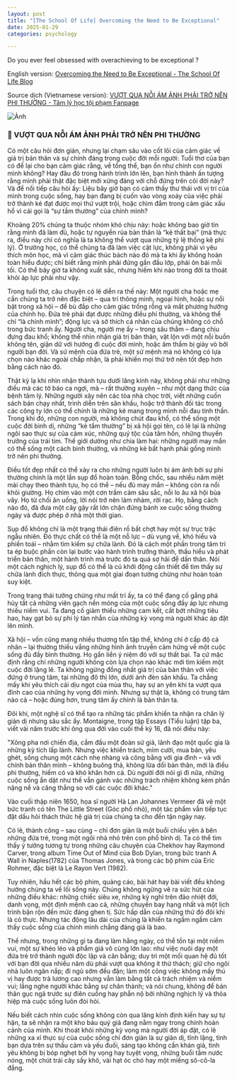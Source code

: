 ```yaml
---
layout: post
title: "[The School Of Life] Overcoming the Need to Be Exceptional"
date: 2025-01-29
categories: psychology

---
```


Do you ever feel obsessed with overachieving to be exceptional ?

English version: [Overcoming the Need to Be Exceptional - The School Of Life Blog](https://www.theschooloflife.com/article/overcoming-the-need-to-be-exceptional/)

Source dịch (Vietnamese version): [VƯỢT QUA NỖI ÁM ẢNH PHẢI TRỞ NÊN PHI THƯỜNG  - Tâm lý học tội phạm Fanpage](https://www.facebook.com/share/p/1BP65a2xzK/)

![Ảnh](https://scontent.fsgn6-2.fna.fbcdn.net/v/t39.30808-6/473752145_592448210086907_2797043692797874626_n.jpg?_nc_cat=105&ccb=1-7&_nc_sid=f727a1&_nc_eui2=AeFBukGp-IgA5imzXPdtFctUXZNThmR_7Rxdk1OGZH_tHI5fPBwyCArSH2vcA7S_DxqhPT-giCI_UUUDOw8iw06k&_nc_ohc=rFWRgqLAfKwQ7kNvgFMK3JY&_nc_oc=Adhy-g7s6g1j6tk3yudMeK6zNrL_vjFoIQrLJMIMTJxUGROWng7RITHxoaBvFkvhEDs&_nc_zt=23&_nc_ht=scontent.fsgn6-2.fna&_nc_gid=A0MPCl-e0sUYS8qDYvC8PK8&oh=00_AYCD2DrWxV4DYDfAHPCiQ7h6faPJ8g-TqPfLfVxroT6nng&oe=679FCBE5)

### 🌻 VƯỢT QUA NỖI ÁM ẢNH PHẢI TRỞ NÊN PHI THƯỜNG

Có một câu hỏi đơn giản, nhưng lại chạm sâu vào cốt lõi của cảm giác về giá trị bản thân và sự chính đáng trong cuộc đời mỗi người: Tuổi thơ của bạn có để lại cho bạn cảm giác rằng, về tổng thể, bạn ổn như chính con người mình không? Hay đâu đó trong hành trình lớn lên, bạn hình thành ấn tượng rằng mình phải thật đặc biệt mới xứng đáng với chỗ đứng trên cõi đời này? Và để nối tiếp câu hỏi ấy: Liệu bây giờ bạn có cảm thấy thư thái với vị trí của mình trong cuộc sống, hay bạn đang bị cuốn vào vòng xoáy của việc phải trở thành kẻ đạt được mọi thứ vượt trội, hoặc chìm đắm trong cảm giác xấu hổ vì cái gọi là “sự tầm thường” của chính mình?

Khoảng 20% chúng ta thuộc nhóm khó chịu này: hoặc không bao giờ tin rằng mình đã làm đủ, hoặc tự nguyền rủa bản thân là “kẻ thất bại” (mà thực ra, điều này chỉ có nghĩa là ta không thể vượt qua những tỷ lệ thống kê phi lý). Ở trường học, có thể chúng ta đã làm việc cật lực, không phải vì yêu thích môn học, mà vì cảm giác thúc bách nào đó mà ta khi ấy không hoàn toàn hiểu được; chỉ biết rằng mình phải đứng gần đầu lớp, phải ôn bài mỗi tối. Có thể bây giờ ta không xuất sắc, nhưng hiếm khi nào trong đời ta thoát khỏi áp lực phải như vậy.

Trong tuổi thơ, câu chuyện có lẽ diễn ra thế này: Một người cha hoặc mẹ cần chúng ta trở nên đặc biệt – qua trí thông minh, ngoại hình, hoặc sự nổi bật trong xã hội – để bù đắp cho cảm giác trống rỗng và mất phương hướng của chính họ. Đứa trẻ phải đạt được những điều phi thường, và không thể chỉ “là chính mình”; động lực và sở thích cá nhân của chúng không có chỗ trong bức tranh ấy. Người cha, người mẹ ấy – trong sâu thẳm – đang chịu đựng đau khổ; không thể nhìn nhận giá trị bản thân, vật lộn với một nỗi buồn không tên, giận dữ với hướng đi cuộc đời mình, hoặc âm thầm bị giày vò bởi người bạn đời. Và sứ mệnh của đứa trẻ, một sứ mệnh mà nó không có lựa chọn nào khác ngoài chấp nhận, là phải khiến mọi thứ trở nên tốt đẹp hơn bằng cách nào đó.

Thật kỳ lạ khi nhìn nhận thành tựu dưới lăng kính này, không phải như những điều mà các tờ báo ca ngợi, mà – rất thường xuyên – như một dạng thức của bệnh tâm lý. Những người xây nên các tòa nhà chọc trời, viết những cuốn sách bán chạy nhất, trình diễn trên sân khấu, hoặc trở thành đối tác trong các công ty lớn có thể chính là những kẻ mang trong mình nỗi đau tinh thần. Trong khi đó, những con người, mà không chút đau khổ, có thể sống một cuộc đời bình dị, những “kẻ tầm thường” bị xã hội gọi tên, có lẽ lại là những ngôi sao thực sự của cảm xúc, những quý tộc của tâm hồn, những thuyền trưởng của trái tim. Thế giới dường như chia làm hai: những người may mắn có thể sống một cách bình thường, và những kẻ bất hạnh phải gồng mình trở nên phi thường.

Điều tốt đẹp nhất có thể xảy ra cho những người luôn bị ám ảnh bởi sự phi thường chính là một lần sụp đổ hoàn toàn. Bỗng chốc, sau nhiều năm miệt mài chạy theo thành tựu, họ có thể – nếu đủ may mắn – không còn ra nổi khỏi giường. Họ chìm vào một cơn trầm cảm sâu sắc, nỗi lo âu xã hội bủa vây. Họ từ chối ăn uống, lời nói trở nên lảm nhảm, rời rạc. Họ, bằng cách nào đó, đã đưa một cây gậy rất lớn chặn đứng bánh xe cuộc sống thường ngày và được phép ở nhà một thời gian.

Sụp đổ không chỉ là một trạng thái điên rồ bất chợt hay một sự trục trặc ngẫu nhiên. Đó thực chất có thể là một nỗ lực – dù vụng về, khó hiểu và phiền toái – nhằm tìm kiếm sự chữa lành. Đó là cách một phần trong tâm trí ta ép buộc phần còn lại bước vào hành trình trưởng thành, thấu hiểu và phát triển bản thân, một hành trình mà trước đó ta quá sợ hãi để dấn thân. Nói một cách nghịch lý, sụp đổ có thể là cú khởi động cần thiết để tìm thấy sự chữa lành đích thực, thông qua một giai đoạn tưởng chừng như hoàn toàn suy kiệt.

Trong trạng thái tưởng chừng như mất trí ấy, ta có thể đang cố gắng phá hủy tất cả những viên gạch nền móng của một cuộc sống đầy áp lực nhưng thiếu niềm vui. Ta đang cố giảm thiểu những cam kết, cắt bớt những tiêu hao, hay gạt bỏ sự phi lý tàn nhẫn của những kỳ vọng mà người khác áp đặt lên mình.

Xã hội – vốn cũng mang nhiều thương tổn tập thể, không chỉ ở cấp độ cá nhân – lại thường thiếu vắng những hình ảnh truyền cảm hứng về một cuộc sống đủ đầy bình thường. Họ gắn liền ý niệm đó với sự thất bại. Ta cứ mặc định rằng chỉ những người không còn lựa chọn nào khác mới tìm kiếm một cuộc đời lặng lẽ. Ta không ngừng đồng nhất giá trị của bản thân với việc đứng ở trung tâm, tại những đô thị lớn, dưới ánh đèn sân khấu. Ta chẳng mấy khi yêu thích cái dịu ngọt của mùa thu, hay sự an yên khi ta vượt qua đỉnh cao của những hy vọng đời mình. Nhưng sự thật là, không có trung tâm nào cả – hoặc đúng hơn, trung tâm ấy chính là bản thân ta.

Đôi khi, một nghệ sĩ có thể tạo ra những tác phẩm khiến ta nhận ra chân lý giản dị nhưng sâu sắc ấy. Montaigne, trong tập Essays (Tiểu luận) tập ba, viết vài năm trước khi ông qua đời vào cuối thế kỷ 16, đã nói điều này:

"Xông pha nơi chiến địa, cầm đầu một đoàn sứ giả, lãnh đạo một quốc gia là những kỳ tích lấp lánh. Nhưng việc khiển trách, mỉm cười, mua bán, yêu ghét, sống chung một cách nhẹ nhàng và công bằng với gia đình – và với chính bản thân mình – không buông thả, không lừa dối bản thân, mới là điều phi thường, hiếm có và khó khăn hơn cả. Dù người đời nói gì đi nữa, những cuộc sống ẩn dật như thế vẫn gánh vác những trách nhiệm không kém phần nặng nề và căng thẳng so với các cuộc đời khác."

Vào cuối thập niên 1650, họa sĩ người Hà Lan Johannes Vermeer đã vẽ một bức tranh có tên The Little Street (Góc phố nhỏ), một tác phẩm vẫn tiếp tục đặt dấu hỏi thách thức hệ giá trị của chúng ta cho đến tận ngày nay.

Có lẽ, thành công – sau cùng – chỉ đơn giản là một buổi chiều yên ả bên những đứa trẻ, trong một ngôi nhà nhỏ trên con phố bình dị. Ta có thể tìm thấy ý tưởng tương tự trong những câu chuyện của Chekhov hay Raymond Carver, trong album Time Out of Mind của Bob Dylan, trong bức tranh A Wall in Naples(1782) của Thomas Jones, và trong các bộ phim của Eric Rohmer, đặc biệt là Le Rayon Vert (1982).

Tuy nhiên, hầu hết các bộ phim, quảng cáo, bài hát hay bài viết đều không hướng chúng ta về lối sống này. Chúng không ngừng vẽ ra sức hút của những điều khác: những chiếc siêu xe, những kỳ nghỉ trên đảo nhiệt đới, danh vọng, một định mệnh cao cả, những chuyến bay hạng nhất và một lịch trình bận rộn đến mức đáng ghen tị. Sức hấp dẫn của những thứ đó đôi khi là có thực. Nhưng tác động lâu dài của chúng là khiến ta ngấm ngầm cảm thấy cuộc sống của chính mình chẳng đáng giá là bao.

Thế nhưng, trong những gì ta đang làm hằng ngày, có thể tồn tại một niềm vui, một sự khéo léo và phẩm giá vô cùng lớn lao: như việc nuôi dạy một đứa trẻ trở thành người độc lập và cân bằng; duy trì một mối quan hệ đủ tốt với bạn đời qua nhiều năm dù phải vượt qua không ít thử thách; giữ cho ngôi nhà luôn ngăn nắp; đi ngủ sớm đều đặn; làm một công việc không mấy thú vị hay được trả lương cao nhưng vẫn làm bằng tất cả trách nhiệm và niềm vui; lắng nghe người khác bằng sự chân thành; và nói chung, không để bản thân gục ngã trước sự điên cuồng hay phẫn nộ bởi những nghịch lý và thỏa hiệp mà cuộc sống luôn đòi hỏi.

Nếu biết cách nhìn cuộc sống không còn qua lăng kính định kiến hay sự tự hận, ta sẽ nhận ra một kho báu quý giá đang nằm ngay trong chính hoàn cảnh của mình. Khi thoát khỏi những kỳ vọng mà người đời áp đặt, có lẽ những xa xỉ thực sự của cuộc sống chỉ đơn giản là sự giản dị, tĩnh lặng, tình bạn dựa trên sự thấu cảm và yếu đuối, sáng tạo không cần khán giả, tình yêu không bị bóp nghẹt bởi hy vọng hay tuyệt vọng, những buổi tắm nước nóng, một chút trái cây sấy khô, vài hạt óc chó hay một miếng sô-cô-la đắng.